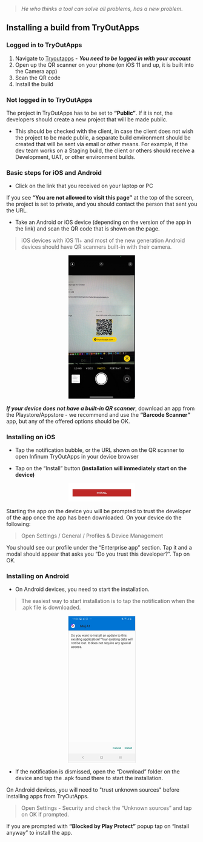 > *He who thinks a tool can solve all problems, has a new problem.*

## Installing a build from TryOutApps

### Logged in to TryOutApps

1. Navigate to [Tryoutapps](https://infinum.tryoutapps.com/) - ***You need to be logged in with your account***
1. Open up the QR scanner on your phone (on iOS 11 and up, it is built into the Camera app)
1. Scan the QR code
1. Install the build

### Not logged in to TryOutApps

The project in TryOutApps has to be set to **“Public”**. If it is not, the developers should create a new project that will be made public.

- This should be checked with the client, in case the client does not wish the project to be made public, a separate build environment should be created that will be sent via email or other means. For example, if the dev team works on a Staging build, the client or others should receive a Development, UAT, or other environment builds.

### Basic steps for iOS and Android

* Click on the link that you received on your laptop or PC

If you see **“You are not allowed to visit this page”** at the top of the screen, the project is set to private, and you should contact the person that sent you the URL.

* Take an Android or iOS device (depending on the version of the app in the link) and scan the QR code that is shown on the page. 
	
> iOS devices with iOS 11+ and most of the new generation Android devices should have QR scanners built-in with their camera.

<span style="display:block; margin-left:auto; margin-right:auto; width:35%;">![](/img/iOS_QR_Camera.jpg)</span>

***If your device does not have a built-in QR scanner***, download an app from the Playstore/Appstore - we recommend and use the **“Barcode Scanner”** app, but any of the offered options should be OK.

### Installing on iOS

* Tap the notification bubble, or the URL shown on the QR scanner to open Infinum TryOutApps in your device browser

* Tap on the “Install” button **(installation will immediately start on the device)**

<span style="display:block; margin-left:auto; margin-right:auto; width:35%;">![](/img/Installbutton.jpg)</span>

Starting the app on the device you will be prompted to trust the developer of the app once the app has been downloaded. On your device do the following:

> Open Settings / General / Profiles & Device Management

You should see our profile under the “Enterprise app” section. Tap it and a modal should appear that asks you “Do you trust this developer?”. Tap on OK.

### Installing on Android

* On Android devices, you need to start the installation.

> The easiest way to start installation is to tap the notification when the .apk file is downloaded.

<span style="display:block; border: 1px solid #e0e0e0; margin-left:auto; margin-right:auto; width:35%;">![](/img/install_apk.jpg)</span>

* If the notification is dismissed, open the “Download” folder on the device and tap the .apk found there to start the installation.

On Android devices, you will need to "trust unknown sources" before installing apps from TryOutApps. 

> Open Settings - Security and check the “Unknown sources” and tap on OK if prompted.

If you are prompted with **“Blocked by Play Protect”** popup tap on “Install anyway” to install the app. 
